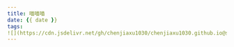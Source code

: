 ```yaml
---
title: 喵喵喵
date: {{ date }}
tags:
![](https://cdn.jsdelivr.net/gh/chenjiaxu1030/chenjiaxu1030.github.io@source/themes/butterfly/source/img/1642150467000.JPG)
---
```

